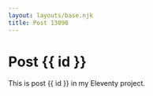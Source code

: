 ```yaml
---
layout: layouts/base.njk
title: Post 13098
---
```


# Post {{ id }}

This is post {{ id }} in my Eleventy project.
